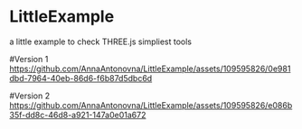 # LittleExample

a little example to check THREE.js simpliest tools

#Version 1
https://github.com/AnnaAntonovna/LittleExample/assets/109595826/0e981dbd-7964-40eb-86d6-f6b87d5dbc6d

#Version 2
https://github.com/AnnaAntonovna/LittleExample/assets/109595826/e086b35f-dd8c-46d8-a921-147a0e01a672

